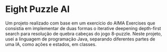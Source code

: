 # Eight Puzzle AI

Um projeto realizado com base em um exercício do AIMA Exercises que consistia em implementar de duas formas o iterative deepening depth-first search para resolução de quebra cabeças do jogo 8-puzzle. Neste projeto, usei a linguagem de programação Java, separando diferentes partes de uma IA, como ações e estados, em classes.
